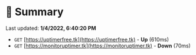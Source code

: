 # 📖 Summary
Last updated: **1/4/2022, 6:40:20 PM**

- `GET` [https://uptimerfree.tk](https://uptimerfree.tk) - **Up** (610ms)
- `GET` [https://monitoruptimer.tk](https://monitoruptimer.tk) - **Down** (70ms)

